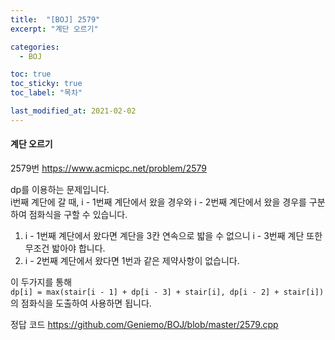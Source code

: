 ```yaml
---
title:  "[BOJ] 2579"
excerpt: "계단 오르기"

categories:
  - BOJ

toc: true
toc_sticky: true
toc_label: "목차"

last_modified_at: 2021-02-02
---
```


#### 계단 오르기

2579번 <https://www.acmicpc.net/problem/2579>

dp를 이용하는 문제입니다.<br>
i번째 계단에 갈 때, i - 1번째 계단에서 왔을 경우와 i - 2번째 계단에서 왔을 경우를 구분하여 점화식을 구할 수 있습니다.<br>
1. i - 1번째 계단에서 왔다면 계단을 3칸 연속으로 밟을 수 없으니 i - 3번째 계단 또한 무조건 밟아야 합니다.
2. i - 2번째 계단에서 왔다면 1번과 같은 제약사항이 없습니다.

이 두가지를 통해<br>
`dp[i] = max(stair[i - 1] + dp[i - 3] + stair[i], dp[i - 2] + stair[i])`의 점화식을 도출하여 사용하면 됩니다.

정답 코드 <https://github.com/Geniemo/BOJ/blob/master/2579.cpp>
